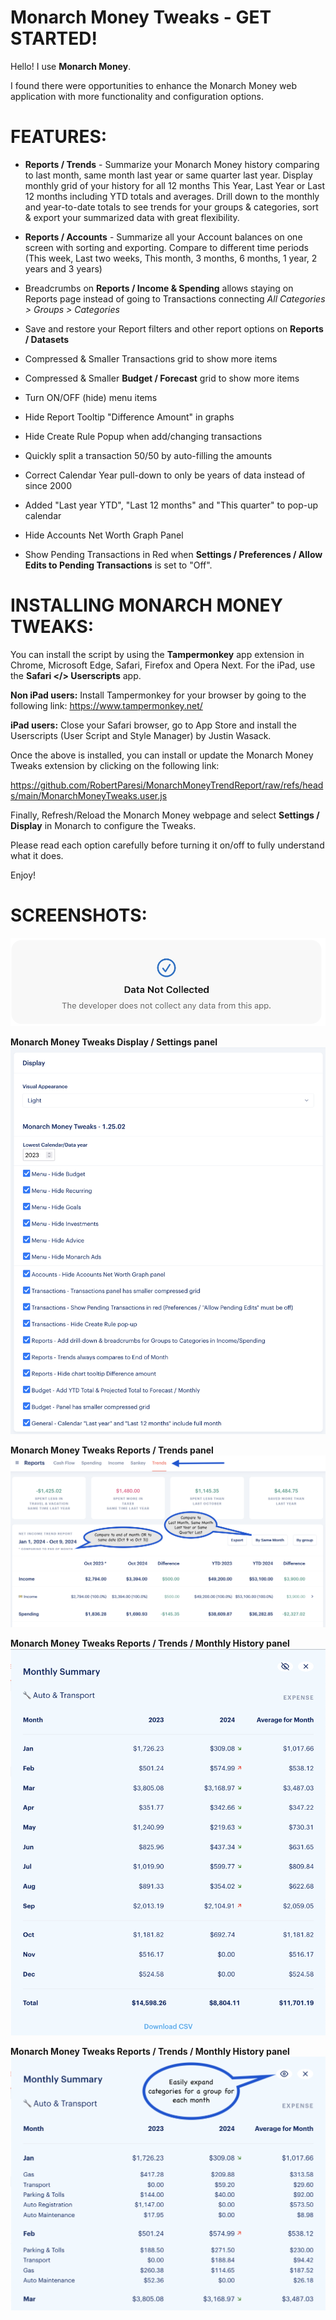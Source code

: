# Monarch Money Tweaks - GET STARTED!

Hello!  I use **Monarch Money**.  

I found there were opportunities to enhance the Monarch Money web application with more functionality and configuration options.

# FEATURES:

* **Reports / Trends** - Summarize your Monarch Money history comparing to last month, same month last year or same quarter last year.  Display monthly grid of your history for all 12 months This Year, Last Year or Last 12 months including YTD totals and averages.  Drill down to the monthly and year-to-date totals to see trends for your groups & categories, sort & export your summarized data with great flexibility.

* **Reports / Accounts** - Summarize all your Account balances on one screen with sorting and exporting.  Compare to different time periods (This week, Last two weeks, This month, 3 months, 6 months, 1 year, 2 years and 3 years)

* Breadcrumbs on **Reports / Income & Spending** allows staying on Reports page instead of going to Transactions connecting _All Categories > Groups > Categories_ 

* Save and restore your Report filters and other report options on **Reports / Datasets**

* Compressed & Smaller Transactions grid to show more items

* Compressed & Smaller **Budget / Forecast** grid to show more items
  
* Turn ON/OFF (hide) menu items

* Hide Report Tooltip "Difference Amount" in graphs

* Hide Create Rule Popup when add/changing transactions

* Quickly split a transaction 50/50 by auto-filling the amounts

* Correct Calendar Year pull-down to only be years of data instead of since 2000

* Added "Last year YTD", "Last 12 months" and "This quarter" to pop-up calendar

* Hide Accounts Net Worth Graph Panel

* Show Pending Transactions in Red when **Settings / Preferences / Allow Edits to Pending Transactions** is set to "Off".


# INSTALLING MONARCH MONEY TWEAKS:

You can install the script by using the **Tampermonkey** app extension in Chrome, Microsoft Edge, Safari, Firefox and Opera Next.  For the iPad, use the **Safari </> Userscripts** app.


**Non iPad users:** Install Tampermonkey for your browser by going to the following link:  https://www.tampermonkey.net/

**iPad users:** Close your Safari browser, go to App Store and install the Userscripts (User Script and Style Manager) by Justin Wasack.



Once the above is installed, you can install or update the Monarch Money Tweaks extension by clicking on the following link:

https://github.com/RobertParesi/MonarchMoneyTrendReport/raw/refs/heads/main/MonarchMoneyTweaks.user.js



Finally, Refresh/Reload the Monarch Money webpage and select **Settings / Display** in Monarch to configure the Tweaks.

Please read each option carefully before turning it on/off to fully understand what it does. 

Enjoy!

# SCREENSHOTS:

![Settings](/images/MM_SettingsDeveloper.png)

**Monarch Money Tweaks Display / Settings panel**
![Settings](/images/MM_Settings.png)


**Monarch Money Tweaks Reports / Trends panel**
![Trends](/images/MM_Trends.png)


**Monarch Money Tweaks Reports / Trends / Monthly History panel**
![Trends Monthly History](/images/MM_Month_History.png)


**Monarch Money Tweaks Reports / Trends / Monthly History panel**
![Trends Monthly History](/images/MM_Month_History2.png)



